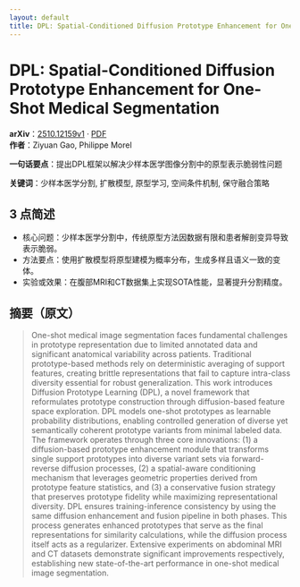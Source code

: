 ```yaml
---
layout: default
title: DPL: Spatial-Conditioned Diffusion Prototype Enhancement for One-Shot Medical Segmentation
---
```


# DPL: Spatial-Conditioned Diffusion Prototype Enhancement for One-Shot Medical Segmentation
**arXiv**：[2510.12159v1](https://arxiv.org/abs/2510.12159) · [PDF](https://arxiv.org/pdf/2510.12159.pdf)  
**作者**：Ziyuan Gao, Philippe Morel  

**一句话要点**：提出DPL框架以解决少样本医学图像分割中的原型表示脆弱性问题

**关键词**：少样本医学分割, 扩散模型, 原型学习, 空间条件机制, 保守融合策略

## 3 点简述
- 核心问题：少样本医学分割中，传统原型方法因数据有限和患者解剖变异导致表示脆弱。
- 方法要点：使用扩散模型将原型建模为概率分布，生成多样且语义一致的变体。
- 实验或效果：在腹部MRI和CT数据集上实现SOTA性能，显著提升分割精度。

## 摘要（原文）

> One-shot medical image segmentation faces fundamental challenges in prototype
> representation due to limited annotated data and significant anatomical
> variability across patients. Traditional prototype-based methods rely on
> deterministic averaging of support features, creating brittle representations
> that fail to capture intra-class diversity essential for robust generalization.
> This work introduces Diffusion Prototype Learning (DPL), a novel framework that
> reformulates prototype construction through diffusion-based feature space
> exploration. DPL models one-shot prototypes as learnable probability
> distributions, enabling controlled generation of diverse yet semantically
> coherent prototype variants from minimal labeled data. The framework operates
> through three core innovations: (1) a diffusion-based prototype enhancement
> module that transforms single support prototypes into diverse variant sets via
> forward-reverse diffusion processes, (2) a spatial-aware conditioning mechanism
> that leverages geometric properties derived from prototype feature statistics,
> and (3) a conservative fusion strategy that preserves prototype fidelity while
> maximizing representational diversity. DPL ensures training-inference
> consistency by using the same diffusion enhancement and fusion pipeline in both
> phases. This process generates enhanced prototypes that serve as the final
> representations for similarity calculations, while the diffusion process itself
> acts as a regularizer. Extensive experiments on abdominal MRI and CT datasets
> demonstrate significant improvements respectively, establishing new
> state-of-the-art performance in one-shot medical image segmentation.

